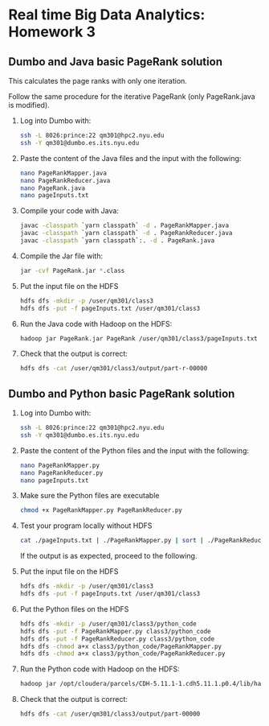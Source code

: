 # Real time Big Data Analytics: Homework 3

  
## Dumbo and Java basic PageRank solution
This calculates the page ranks with only one iteration. 

Follow the same procedure for the iterative PageRank (only PageRank.java is modified).

1. Log into Dumbo with:

   ```bash
   ssh -L 8026:prince:22 qm301@hpc2.nyu.edu
   ssh -Y qm301@dumbo.es.its.nyu.edu
   ```
   
2. Paste the content of the Java files and the input with the following:

   ```bash
   nano PageRankMapper.java
   nano PageRankReducer.java
   nano PageRank.java
   nano pageInputs.txt
   ```
   
3. Compile your code with Java:

   ```bash
   javac -classpath `yarn classpath` -d . PageRankMapper.java
   javac -classpath `yarn classpath` -d . PageRankReducer.java
   javac -classpath `yarn classpath`:. -d . PageRank.java
   ```
   
4. Compile the Jar file with:

   ```bash
   jar -cvf PageRank.jar *.class
   ```
   
5. Put the input file on the HDFS

   ```bash
   hdfs dfs -mkdir -p /user/qm301/class3
   hdfs dfs -put -f pageInputs.txt /user/qm301/class3
   ```
     
6. Run the Java code with Hadoop on the HDFS:

   ```bash
   hadoop jar PageRank.jar PageRank /user/qm301/class3/pageInputs.txt /user/qm301/class3/output
   ```

8. Check that the output is correct:

   ```bash
   hdfs dfs -cat /user/qm301/class3/output/part-r-00000
   ```
   
## Dumbo and Python basic PageRank solution

1. Log into Dumbo with:

   ```bash
   ssh -L 8026:prince:22 qm301@hpc2.nyu.edu
   ssh -Y qm301@dumbo.es.its.nyu.edu
   ```
   
2. Paste the content of the Python files and the input with the following:

   ```bash
   nano PageRankMapper.py
   nano PageRankReducer.py
   nano pageInputs.txt
   ```
   
3. Make sure the Python files are executable
   
   ```bash
   chmod +x PageRankMapper.py PageRankReducer.py
   ```
   
4. Test your program locally without HDFS
   
   ```bash
   cat ./pageInputs.txt | ./PageRankMapper.py | sort | ./PageRankReducer.py
   ```
   
   If the output is as expected, proceed to the following.

5. Put the input file on the HDFS

   ```bash
   hdfs dfs -mkdir -p /user/qm301/class3
   hdfs dfs -put -f pageInputs.txt /user/qm301/class3
   ```
   
6. Put the Python files on the HDFS

   ```bash
   hdfs dfs -mkdir -p /user/qm301/class3/python_code
   hdfs dfs -put -f PageRankMapper.py class3/python_code
   hdfs dfs -put -f PageRankReducer.py class3/python_code
   hdfs dfs -chmod a+x class3/python_code/PageRankMapper.py
   hdfs dfs -chmod a+x class3/python_code/PageRankReducer.py
   ```
   
7. Run the Python code with Hadoop on the HDFS:

   ```bash
   hadoop jar /opt/cloudera/parcels/CDH-5.11.1-1.cdh5.11.1.p0.4/lib/hadoop-mapreduce/hadoop-streaming.jar -files hdfs://dumbo/user/qm301/class3/python_code/PageRankMapper.py,hdfs://dumbo/user/qm301/class3/python_code/PageRankReducer.py -mapper "python PageRankMapper.py" -reducer "python PageRankReducer.py" -input /user/qm301/class3/pageInputs.txt -output /user/qm301/class3/output -numReduceTasks 1
   ```

8. Check that the output is correct:

   ```bash
   hdfs dfs -cat /user/qm301/class3/output/part-00000
   ```